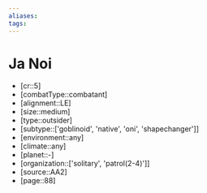 ```yaml
---
aliases: 
tags: 
---
```


# Ja Noi

- [cr::5]
- [combatType::combatant]
- [alignment::LE]
- [size::medium]
- [type::outsider]
- [subtype::['goblinoid', 'native', 'oni', 'shapechanger']]
- [environment::any]
- [climate::any]
- [planet::-]
- [organization::['solitary', 'patrol(2-4)']]
- [source::AA2]
- [page::88]
